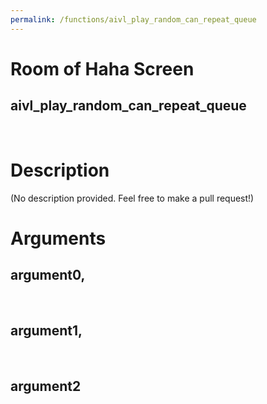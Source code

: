 ```yaml
---
permalink: /functions/aivl_play_random_can_repeat_queue
---
```

# Room of Haha Screen  
## aivl_play_random_can_repeat_queue  
&nbsp;  
# Description  
(No description provided. Feel free to make a pull request!) 
&nbsp;  
# Arguments
## argument0, 

&nbsp;  
## argument1, 

&nbsp;  
## argument2

&nbsp;  


